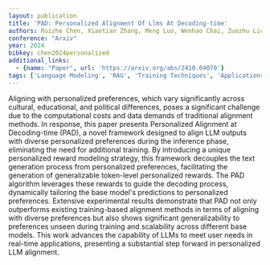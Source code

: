 ```yaml
---
layout: publication
title: 'PAD: Personalized Alignment Of Llms At Decoding-time'
authors: Ruizhe Chen, Xiaotian Zhang, Meng Luo, Wenhao Chai, Zuozhu Liu
conference: "Arxiv"
year: 2024
bibkey: chen2024personalized
additional_links:
  - {name: "Paper", url: 'https://arxiv.org/abs/2410.04070'}
tags: ['Language Modeling', 'RAG', 'Training Techniques', 'Applications', 'Tools', 'Reinforcement Learning']
---
```

Aligning with personalized preferences, which vary significantly across
cultural, educational, and political differences, poses a significant challenge
due to the computational costs and data demands of traditional alignment
methods. In response, this paper presents Personalized Alignment at
Decoding-time (PAD), a novel framework designed to align LLM outputs with
diverse personalized preferences during the inference phase, eliminating the
need for additional training. By introducing a unique personalized reward
modeling strategy, this framework decouples the text generation process from
personalized preferences, facilitating the generation of generalizable
token-level personalized rewards. The PAD algorithm leverages these rewards to
guide the decoding process, dynamically tailoring the base model's predictions
to personalized preferences. Extensive experimental results demonstrate that
PAD not only outperforms existing training-based alignment methods in terms of
aligning with diverse preferences but also shows significant generalizability
to preferences unseen during training and scalability across different base
models. This work advances the capability of LLMs to meet user needs in
real-time applications, presenting a substantial step forward in personalized
LLM alignment.
